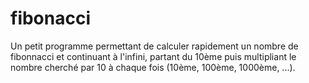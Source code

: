 # fibonacci
Un petit programme permettant de calculer rapidement un nombre de fibonnacci et continuant à l'infini, partant du 10ème puis multipliant le nombre cherché par 10 à chaque fois (10ème, 100ème, 1000ème, ...).
